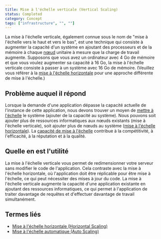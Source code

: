 ```yaml
---
title: Mise à l'échelle verticale (Vertical Scaling)
status: Completed
category: Concept
tags: ["infrastructure", "", ""]
---
```


La mise à l'échelle verticale, également connue sous le nom de "mise à l'échelle vers le haut et vers le bas", est une technique qui consiste à augmenter la capacité d'un système en ajoutant des processeurs et de la mémoire à chaque [nœud](/fr/nodes/) unitaire à mesure que la charge de travail augmente.
Supposons que vous avez un ordinateur avec 4 Go de mémoire et que vous voulez augmenter sa capacité à 16 Go, la mise à l'échelle verticale consiste à passer à un système avec 16 Go de mémoire. (Veuillez vous référer à la [mise à l'échelle horizontale](/fr/horizontal-scaling/) pour une approche différente de mise à l'échelle.)

## Problème auquel il répond

Lorsque la demande d'une application dépasse la capacité actuelle de l'instance de cette application, nous devons trouver un moyen de [mettre à l'échelle](/fr/scalability/) le système (ajouter de la capacité au système).
Nous pouvons soit ajouter plus de ressources informatiques aux nœuds existants (mise à l'échelle verticale), soit ajouter plus de nœuds au système ([mise à l'échelle horizontale](/fr/horizontal-scaling/)).
La [capacité de mise à l'échelle](/fr/scalability/) contribue à la compétitivité, à l'efficacité, à la réputation et à la qualité.
 
## Quelle en est l'utilité

La mise à l'échelle verticale vous permet de redimensionner votre serveur sans modifier le code de l'application.
Cela contraste avec la mise à l'échelle horizontale, où l'application doit être réplicable pour être mise à l'échelle, ce qui peut nécessiter des mises à jour du code.
La mise à l'échelle verticale augmente la capacité d'une application existante en ajoutant des ressources informatiques, ce qui permet à l'application de traiter davantage de requêtes et d'effectuer davantage de travail simultanément.

## Termes liés

* [Mise à l'échelle horizontale (Horizontal Scaling)](/fr/horizontal-scaling/)
* [Mise à l'échelle automatique (Auto Scaling)](/fr/auto-scaling/)
